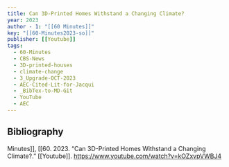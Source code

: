 ```yaml
---
title: Can 3D-Printed Homes Withstand a Changing Climate?
year: 2023
author - 1: "[[60 Minutes]]"
key: "[[60-Minutes2023-so]]"
publisher: [[Youtube]]
tags:
  - 60-Minutes
  - CBS-News
  - 3D-printed-houses
  - climate-change
  - 3_Upgrade-OCT-2023
  - AEC-Cited-Lit-for-Jacqui
  - _BibTex-to-MD-Git
  - YouTube
  - AEC
---
```


## Bibliography
Minutes]], [[60. 2023. “Can 3D-Printed Homes Withstand a Changing Climate?.” [[Youtube]]. https://www.youtube.com/watch?v=kOZxvpVWBJ4